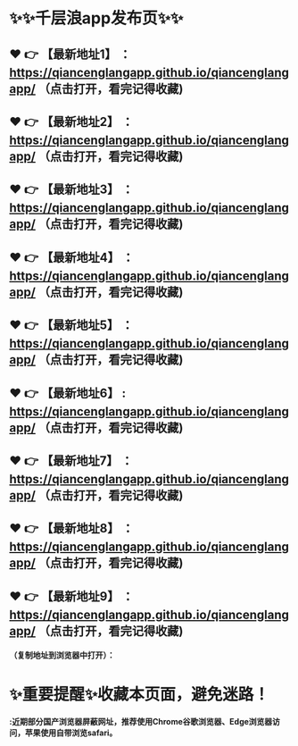 # :sparkles::sparkles:千层浪app发布页:sparkles::sparkles:

 :heart: :point_right: 【最新地址1】 ：https://qiancenglangapp.github.io/qiancenglangapp/   （点击打开，看完记得收藏)
 ------
 :heart: :point_right: 【最新地址2】 ：https://qiancenglangapp.github.io/qiancenglangapp/   （点击打开，看完记得收藏)
 ------
 :heart: :point_right: 【最新地址3】 ：https://qiancenglangapp.github.io/qiancenglangapp/   （点击打开，看完记得收藏)
 ------
 :heart: :point_right: 【最新地址4】 ：https://qiancenglangapp.github.io/qiancenglangapp/   （点击打开，看完记得收藏)
 ------
 :heart: :point_right: 【最新地址5】 ：https://qiancenglangapp.github.io/qiancenglangapp/   （点击打开，看完记得收藏)
 ------
 :heart: :point_right: 【最新地址6】 : https://qiancenglangapp.github.io/qiancenglangapp/  （点击打开，看完记得收藏)
 ------
 :heart: :point_right: 【最新地址7】 ：https://qiancenglangapp.github.io/qiancenglangapp/   （点击打开，看完记得收藏)
 ------
 :heart: :point_right: 【最新地址8】 ：https://qiancenglangapp.github.io/qiancenglangapp/   （点击打开，看完记得收藏)
 ------
 :heart: :point_right: 【最新地址9】 ：https://qiancenglangapp.github.io/qiancenglangapp/  （点击打开，看完记得收藏)
  ------

  
#### （复制地址到浏览器中打开）：
# :sparkles:重要提醒:sparkles:收藏本页面，避免迷路！
#### :近期部分国产浏览器屏蔽网址，推荐使用Chrome谷歌浏览器、Edge浏览器访问，苹果使用自带浏览safari。
